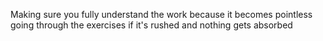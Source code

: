 Making sure you fully understand the work because it becomes pointless going through the exercises if it's rushed and nothing gets absorbed
